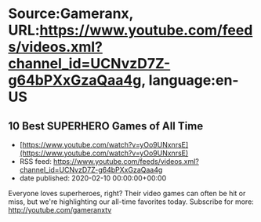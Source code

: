 # Source:Gameranx, URL:https://www.youtube.com/feeds/videos.xml?channel_id=UCNvzD7Z-g64bPXxGzaQaa4g, language:en-US

## 10 Best SUPERHERO Games of All Time
 - [https://www.youtube.com/watch?v=yOo9UNxnrsE](https://www.youtube.com/watch?v=yOo9UNxnrsE)
 - RSS feed: https://www.youtube.com/feeds/videos.xml?channel_id=UCNvzD7Z-g64bPXxGzaQaa4g
 - date published: 2020-02-10 00:00:00+00:00

Everyone loves superheroes, right? Their video games can often be hit or miss, but we're highlighting our all-time favorites today.
Subscribe for more: http://youtube.com/gameranxtv


